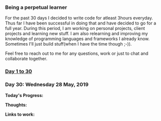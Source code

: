 ### Being a perpetual learner

For the past 30 days I decided to write code for atleast 3hours everyday. 
Thus far I have been successful in doing that and have decided to go for a full year. 
During this period, I am working on personal projects, client projects and learning new stuff.
I am also relearning and improving my knowledge of programming languages and frameworks I already know.
Sometimes I'll just build stuff(when I have the time though ;-)).

Feel free to reach out to me for any questions, work or just to chat and collaborate together.

### [Day 1 to 30]()

### Day 30: Wednesday 28 May, 2019

**Today's Progress:**

**Thoughts:**

**Links to work:**